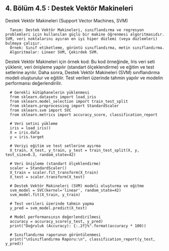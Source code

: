 ## 4. Bölüm 4.5 : Destek Vektör Makineleri

Destek Vektör Makineleri (Support Vector Machines, SVM)

      Tanım: Destek Vektör Makineleri, sınıflandırma ve regresyon problemleri için kullanılan güçlü bir makine öğrenmesi algoritmasıdır. SVM, veri noktalarını ayıran en iyi hiper düzlemi (veya düzlemleri) bulmaya çalışır.
      Örnek: Sınıf etiketleme, görüntü sınıflandırma, metin sınıflandırma.
      Algoritmalar: Lineer SVM, Çekirdek SVM.


Destek Vektör Makineleri için örnek kod: Bu kod örneğinde, Iris veri seti yüklenir, veri önişleme yapılır (standart ölçeklendirme) ve eğitim ve test setlerine ayrılır. Daha sonra, Destek Vektör Makineleri (SVM) sınıflandırma modeli oluşturulur ve eğitilir. Test verileri üzerinde tahmin yapılır ve modelin performansı değerlendirilir.

      # Gerekli kütüphanelerin yüklenmesi
      from sklearn.datasets import load_iris
      from sklearn.model_selection import train_test_split
      from sklearn.preprocessing import StandardScaler
      from sklearn.svm import SVC
      from sklearn.metrics import accuracy_score, classification_report
      
      # Veri setini yükleme
      iris = load_iris()
      X = iris.data
      y = iris.target
      
      # Veriyi eğitim ve test setlerine ayırma
      X_train, X_test, y_train, y_test = train_test_split(X, y, test_size=0.3, random_state=42)
      
      # Veri önişleme (standart ölçeklendirme)
      scaler = StandardScaler()
      X_train = scaler.fit_transform(X_train)
      X_test = scaler.transform(X_test)
      
      # Destek Vektör Makineleri (SVM) modeli oluşturma ve eğitme
      svm_model = SVC(kernel='linear', random_state=42)
      svm_model.fit(X_train, y_train)
      
      # Test verileri üzerinde tahmin yapma
      y_pred = svm_model.predict(X_test)
      
      # Model performansının değerlendirilmesi
      accuracy = accuracy_score(y_test, y_pred)
      print("Doğruluk (Accuracy): {:.2f}%".format(accuracy * 100))
      
      # Sınıflandırma raporunun görüntülenmesi
      print("\nSınıflandırma Raporu:\n", classification_report(y_test, y_pred))

